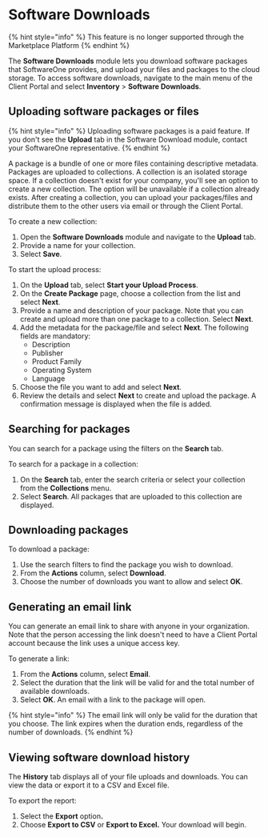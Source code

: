# Software Downloads

{% hint style="info" %}
This feature is no longer supported through the Marketplace Platform
{% endhint %}

The **Software Downloads** module lets you download software packages that SoftwareOne provides, and upload your files and packages to the cloud storage.  To access software downloads, navigate to the main menu of the Client Portal and select **Inventory** > **Software Downloads**.&#x20;

## Uploading software packages or files

{% hint style="info" %}
Uploading software packages is a paid feature. If you don't see the **Upload** tab in the Software Download module, contact your SoftwareOne representative.
{% endhint %}

A package is a bundle of one or more files containing descriptive metadata. Packages are uploaded to collections. A collection is an isolated storage space. If a collection doesn't exist for your company, you'll see an option to create a new collection. The option will be unavailable if a collection already exists. After creating a collection, you can upload your packages/files and distribute them to the other users via email or through the Client Portal.

To create a new collection:

1. Open the **Software Downloads** module and navigate to the **Upload** tab.
2. Provide a name for your collection.
3. Select **Save**.

To start the upload process:

1. On the **Upload** tab, select **Start your Upload Process**.
2. On the **Create Package** page, choose a collection from the list and select **Next**.
3. Provide a name and description of your package. Note that you can create and upload more than one package to a collection. Select **Next**.
4. Add the metadata for the package/file and select **Next**. The following fields are mandatory:
   * Description
   * Publisher
   * Product Family
   * Operating System
   * Language
5. Choose the file you want to add and select **Next**.
6. Review the details and select **Next** to create and upload the package. A confirmation message is displayed when the file is added.

## Searching for packages

You can search for a package using the filters on the **Search** tab.

To search for a package in a collection:

1. On the **Search** tab, enter the search criteria or select your collection from the **Collections** menu.
2. Select **Search**.  All packages that are uploaded to this collection are displayed.

## Downloading packages

To download a package:

1. Use the search filters to find the package you wish to download.
2. From the **Actions** column, select **Download**.
3. Choose the number of downloads you want to allow and select **OK**.&#x20;

## Generating an email link

You can generate an email link to share with anyone in your organization. Note that the person accessing the link doesn't need to have a Client Portal account because the link uses a unique access key.

To generate a link:

1. From the **Actions** column, select **Email**.
2. Select the duration that the link will be valid for and the total number of available downloads.
3. Select **OK**. An email with a link to the package will open.

{% hint style="info" %}
The email link will only be valid for the duration that you choose. The link expires when the duration ends, regardless of the number of downloads.
{% endhint %}

## Viewing software download history

The **History** tab displays all of your file uploads and downloads.  You can view the data or export it to a CSV and Excel file.

To export the report:

1. Select the **Export** optio&#x6E;**.**
2. Choose **Export to CSV** or **Export to Excel.** Your download will begin.

